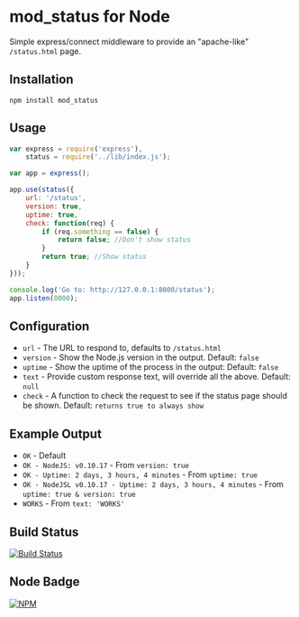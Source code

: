 mod_status for Node
===================

Simple express/connect middleware to provide an "apache-like" `/status.html` page.

Installation
------------

`npm install mod_status`

Usage
-----

```javascript
var express = require('express'),
    status = require('../lib/index.js');

var app = express();

app.use(status({
    url: '/status',
    version: true,
    uptime: true,
    check: function(req) {
        if (req.something == false) {
            return false; //Don't show status
        }
        return true; //Show status
    }
}));

console.log('Go to: http://127.0.0.1:8000/status');
app.listen(8000);
```

Configuration
-------------

   * `url` - The URL to respond to, defaults to `/status.html` 
   * `version` - Show the Node.js version in the output. Default: `false`
   * `uptime` - Show the uptime of the process in the output: Default: `false`
   * `text` - Provide custom response text, will override all the above. Default: `null`
   * `check` - A function to check the request to see if the status page should be shown. Default: `returns true to always show`

Example Output
--------------

   * `OK` - Default
   * `OK - NodeJS: v0.10.17` - From `version: true`
   * `OK - Uptime: 2 days, 3 hours, 4 minutes` - From `uptime: true`
   * `OK - NodeJSL v0.10.17 - Uptime: 2 days, 3 hours, 4 minutes` - From `uptime: true & version: true`
   * `WORKS` - From `text: 'WORKS'`

Build Status
------------

[![Build Status](https://secure.travis-ci.org/yahoo/node-mod_status.png?branch=master)](http://travis-ci.org/yahoo/node-mod_status)

Node Badge
----------

[![NPM](https://nodei.co/npm/mod_status.png)](https://nodei.co/npm/mod_status/)

